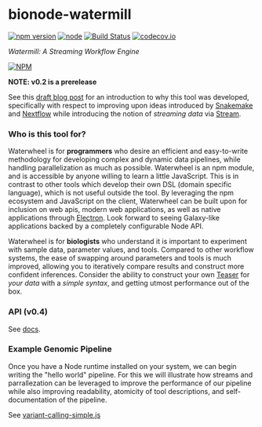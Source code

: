 # bionode-watermill

[![npm version](https://badge.fury.io/js/bionode-waterwheel.svg)](https://badge.fury.io/js/bionode-waterwheel) [![node](https://img.shields.io/badge/node-v6.x-blue.svg)]() [![Build Status](https://travis-ci.org/bionode/bionode-watermill.svg?branch=master)](https://travis-ci.org/bionode/bionode-waterwheel)  [![codecov.io](https://codecov.io/github/bionode/bionode-watermill/coverage.svg?branch=master)](https://codecov.io/github/bionode/bionode-waterwheel?branch=master)

*Watermill: A Streaming Workflow Engine*

[![NPM](https://nodei.co/npm/bionode-waterwheel.png?downloads=true&stars=true)](https://nodei.co/npm/bionode-waterwheel/)

**NOTE: v0.2 is a prerelease**

See this [draft blog post](https://github.com/thejmazz/jmazz.me/blob/master/content/post/ngs-workflow.md) for an introduction to why this tool was developed, specifically with respect to improving upon ideas introduced by [Snakemake](https://bitbucket.org/snakemake/snakemake/wiki/Home) and [Nextflow](http://www.nextflow.io/) while introducing the notion of *streaming data* via [Stream](https://nodejs.org/api/stream.html).

### Who is this tool for?

Waterwheel is for **programmers** who desire an efficient and easy-to-write
methodology for developing complex and dynamic data pipelines, while handling
parallelization as much as possible. Waterwheel is an npm module, and is
accessible by anyone willing to learn a little JavaScript. This is in contrast
to other tools which develop their own DSL (domain specific language), which is
not useful outside the tool. By leveraging the npm ecosystem and JavaScript on
the client, Waterwheel can be built upon for inclusion on web apis, modern web
applications, as well as native applications through
[Electron](http://electron.atom.io/). Look forward to seeing Galaxy-like
applications backed by a completely configurable Node API.

Waterwheel is for **biologists** who understand it is important to experiment
with sample data, parameter values, and tools. Compared to other workflow
systems, the ease of swapping around parameters and tools is much improved,
allowing you to iteratively compare results and construct more confident
inferences. Consider the ability to construct your own
[Teaser](https://genomebiology.biomedcentral.com/articles/10.1186/s13059-015-0803-1)
for *your data* with a *simple syntax*, and getting utmost performance out of
the box.

### API (v0.4)

See [docs](./docs/Task.md).

### Example Genomic Pipeline

Once you have a Node runtime installed on your system, we can begin writing the
"hello world" pipeline. For this we will illustrate how streams and
parrallezation can be leveraged to improve the performance of our pipeline while
also improving readability, atomicity of tool descriptions, and
self-documentation of the pipeline.

See [variant-calling-simple.js](./examples/vc-simple/variant-calling-simple.js)
